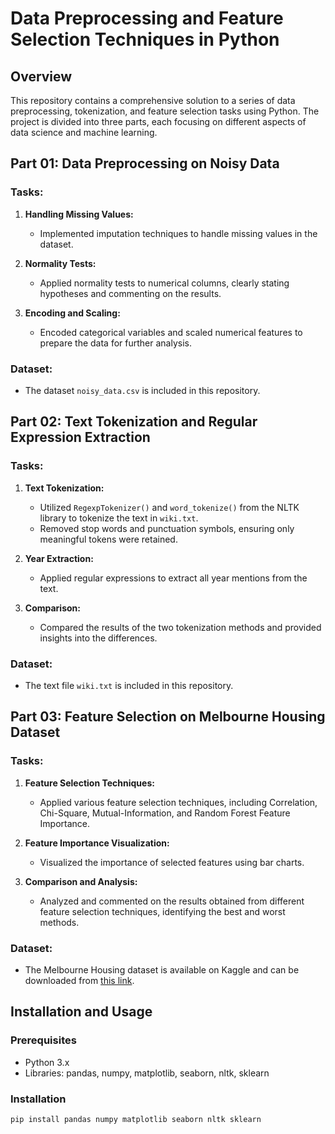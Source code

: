 # Data Preprocessing and Feature Selection Techniques in Python

## Overview
This repository contains a comprehensive solution to a series of data preprocessing, tokenization, and feature selection tasks using Python. The project is divided into three parts, each focusing on different aspects of data science and machine learning.

## Part 01: Data Preprocessing on Noisy Data

### Tasks:
1. **Handling Missing Values:**
   - Implemented imputation techniques to handle missing values in the dataset.
  
2. **Normality Tests:**
   - Applied normality tests to numerical columns, clearly stating hypotheses and commenting on the results.

3. **Encoding and Scaling:**
   - Encoded categorical variables and scaled numerical features to prepare the data for further analysis.

### Dataset:
- The dataset `noisy_data.csv` is included in this repository.

## Part 02: Text Tokenization and Regular Expression Extraction

### Tasks:
1. **Text Tokenization:**
   - Utilized `RegexpTokenizer()` and `word_tokenize()` from the NLTK library to tokenize the text in `wiki.txt`.
   - Removed stop words and punctuation symbols, ensuring only meaningful tokens were retained.

2. **Year Extraction:**
   - Applied regular expressions to extract all year mentions from the text.

3. **Comparison:**
   - Compared the results of the two tokenization methods and provided insights into the differences.

### Dataset:
- The text file `wiki.txt` is included in this repository.

## Part 03: Feature Selection on Melbourne Housing Dataset

### Tasks:
1. **Feature Selection Techniques:**
   - Applied various feature selection techniques, including Correlation, Chi-Square, Mutual-Information, and Random Forest Feature Importance.
  
2. **Feature Importance Visualization:**
   - Visualized the importance of selected features using bar charts.

3. **Comparison and Analysis:**
   - Analyzed and commented on the results obtained from different feature selection techniques, identifying the best and worst methods.

### Dataset:
- The Melbourne Housing dataset is available on Kaggle and can be downloaded from [this link](https://www.kaggle.com/dansbecker/melbourne-housing-snapshot/home).

## Installation and Usage

### Prerequisites
- Python 3.x
- Libraries: pandas, numpy, matplotlib, seaborn, nltk, sklearn

### Installation
```bash
pip install pandas numpy matplotlib seaborn nltk sklearn






